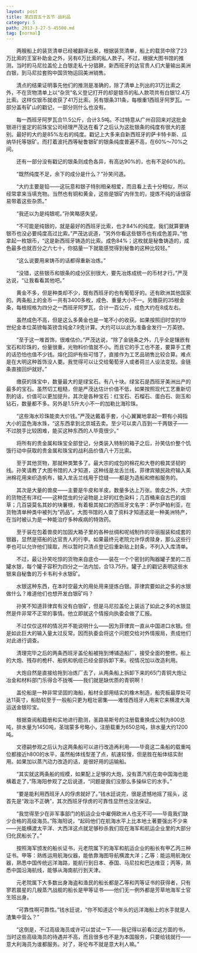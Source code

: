 ```yaml
---
layout: post
title: 第四百五十五节 战利品
category: 5
path: 2013-3-27-5-45500.md
tag: [normal]
---
```


　　两艘船上的装货清单已经被翻译出来，根据装货清单，船上的载货中除了23万比索的王室补助金之外，另有6万比索的私人款子。不过，根据大图书馆的推测，当时的马尼拉盖伦上白银走私十分猖獗，新西班牙的达官贵人们大量输出美洲白银，到马尼拉套购中国货物运回美洲销售。

　　清点的结果证明事先他们的推测是准确的，除了清单上列出的31万比索之外，不在货物清单上以“杂货”名义登记打开的却是银币的私人款项共有白银12.4万比索。这样仅银币就收获了41万比索。另有银条311条，每根重1西班牙阿罗瓦。一部分盖有矿山的戳记，一部分则什么也没有。

　　每一西班牙阿罗瓦合11.5公斤，合计3.5吨。不过特意从广州召回来对这批金银进行鉴定的前珠宝公司经理严茂达在看了之后认为这批银条的纯度有很大的差别。最好的大约是85%左右的纯度。戳记上大多来自新西班牙的萨卡特卡斯、瓜纳华托等银矿。而打着波托西等秘鲁银矿的银条纯度普遍不高，在60%～70%之间。

　　还有一部分没有戳记的银条则成色各异，有高达90%的，也有不足60%的。

　　“既然纯度不足，余下的成分是什么？”孙笑问道。

　　“大约主要是铅——这玩意和银子特别相亲相爱，而且看上去十分相似，所以经常拿来当填充物。当然也有铜和黄金，这些是银矿内伴生的，提炼不纯的话很容易带着这些杂质。”

　　“我还以为是纯银呢。”孙笑略感失望。

　　“不可能是纯银的，就是最好的西班牙比索，也才84%的纯度。我们就算要铸银币也没必要纯度高过比索。”严茂达说道，“另外你看这些银币也有成色差异。”他拿起一枚银币，“这是新西班牙铸造的比索。成色84%；这枚就是秘鲁铸造的，成色最多也就百分之六七十，你掂量一下就能感觉得到秘鲁的这种比较轻。”

　　“这么说要用来铸币的话都得重新冶炼。”

　　“没错，这些银币和银条的成分区别很大，要先冶炼成统一的币材才行。”严茂达说，“让我看看其他吧。”

　　黄金不多，但是种类却不少，既有西班牙的也有葡萄牙的。还有欧洲其他国家的。两条船上的金币一共有3400多枚，成色、重量大小不一。另缴获的35根金条，每根规格为四分之一西班牙阿罗瓦，合计一百公斤，成色大约在8成左右。

　　虽然成色不高，但是这么多黄金也是一笔不小的收获。如果按照旧时空的19世纪金本位英镑每英镑含纯金7.9克计算。大约可以以此为准备金发行一万英镑。

　　“至于这一堆首饰，很难估价。”严茂达说，“除了金链条之外，几乎全是镶嵌有宝石和珍珠的，份量很重，光物料价值就不小。而且它的手工也不差，要算手工费的话恐怕也值不少钱。熔化回炉有些可惜了，直接作为工艺品销售比较合算。难点是在大明这种首饰没人要。我觉得可以让交给葡萄牙人或者荷兰人设法变现。金链条直接回炉就好。”

　　缴获的珠宝中，数量最大的是绿宝石。有八十块。绿宝石是西班牙美洲出产的最多的宝石。虽然切工粗糙，但是严茂达估计价值不低，如果按照现代工艺重新切割的话，价值可以更加提升。其次是各种宝石：红宝石、石榴石、蛋白石、刚玉和钻石，数量都不多。另外是1.5升大小不一的加勒比海珍珠。

　　“这些海水珍珠能卖大价钱。”严茂达戴着手套，小心翼翼地拿起一颗有小拇指大小的蓝色海水珠，“这东西拿到北京城去卖。至少可以卖八百到一千两银子——不过脱手比较困难，能买这种东西的人毕竟很少。”

　　将所有的贵金属和珠宝全部登记，分类装入特制的箱子之后，孙笑估价整个饥饿行动中获取的贵金属和珠宝的战利品价值八十万比索。

　　至于其他货物，那就种类繁多了。最大宗的成包的棉花和大卷的极其坚韧的线。孙笑请教了大图书馆的人才知道，这种线是龙舌兰线，菲律宾殖民政府输入美洲棉花用来织造帆布，输入龙舌兰线用于捻缝——都是为造船和修船服务的。

　　其次是大量的兽皮——主要是牛皮和羊皮。数量多达上万张。兽皮之外，大宗的货物还有洋红——这种昆虫的分泌物是上好的红色染料；几百桶来自古巴的烟草；几百袋莫名其妙的块薯根，有着极其拗口的西班牙文名字：萨尔萨帕利亚，在货物清单种类中被列为“药品”。大图书馆的人查了资料才知道这是一种美洲特产，在当时被认为是一种能治疗多种疾病的特效药。

　　至于装在包着兽皮的加固大箱子里的各种丝绸和呢绒制作的华丽服装和成套的银器，显然是搭船的达官贵人的行李。如果最终元老院允许俘虏赎身，那么这些行李也可以允许他们赎取，所以暂时只清点登记后重新贴上封条，不列入入库清单。

　　不过，最让孙笑吃惊的货物来自底仓——装在一个个密封的陶器罐子里的二百罐水银，每个罐子容积为四分之一法内加，合13.75升。罐子上的戳记表明这些水银来自秘鲁的万卡韦利卡水银矿。

　　水银这种东西，在本时空最大的用处用来提炼白银。菲律宾要如此之多的水银做什么？难道他们也想开发白银矿吗？

　　孙笑不知道菲律宾有没有白银矿，但是马尼拉盖伦上装运了如此之多的水银显然是件非常不正常的事情。他立即就这个情报向执委会做了汇报。

　　不过仅仅这样的情况并不能说明什么——因为菲律宾一直从中国进口水银。但是如此巨大的输入量太过反常。因而执委会将这个问题交给对外情报局，责成他们对此进行调查。

　　清理完毕之后的两条西班牙盖伦船被拖到博铺造船厂，接受全面的整修。船上的大炮、残存的桅杆、船帆和帆缆已经全部拆卸下来。视情况加以改造利用。

　　大炮自然是直接给拖到冶炼厂去了，从两条船上拆卸下来的65门青铜大炮让冶金和材料部门乐得合不拢嘴——我们就是缺优质的青铜啊！

　　盖伦船是一种非常坚固的海船，船材全部用结实的橡木制造，船壳板最厚处可达11英寸，船肋较至于一般船只更为粗壮密集——难怪西班牙人用来它来横渡大海运送金银珍宝。

　　根据查阅船籍册和实地进行勘测，圣路易斯号的注册载重换成公制为800总吨，排水量为1450吨，圣瑞蒙多号略小，注册载重为650总吨，排水量大约1200吨。

　　文德嗣参观之后认为这两条船可以进行改造再利用——毕竟这二条船的载重吨位都接近h800的水平，虽然船体线型差了点，航速较慢，但是胜在船体结实耐用。如果加以蒸汽动力改造的话，是很好用的运输船。

　　“其实就这两条船的规模，如果配上足够的大炮，没有蒸汽机在南中国海也能横着走了，”陈海阳参观了之后说道，“问题是我们没那么多操纵它的水手。”

　　“要是能利用西班牙人的俘虏就好了。”钱水廷说完，很是遗憾地摇了摇头，这首先是“政治不正确”，其次西班牙俘虏的可靠性显然也没法保证。

　　“我觉得至少在非军事部门的航运企业中雇佣欧洲人也无不可——毕竟我们缺少合格的高级海员。”陈海阳说，“起码他们在航海水平上比本地土著要强出不少来——光能横渡太平洋、大西洋这点就足够秒杀我们现在海军和航运企业里的大部分归化民船长了。”

　　按照海军颁发的船长证书，元老院属下的海军和航运企业的船长有甲乙丙三种证书。甲等：熟练运用航海仪器，能依靠海图导航横渡大洋；乙等：能运用航海仪器，熟悉中国传统远洋海路，能航行到日本、泰国、马尼拉和巴达维亚；丙等，熟悉中国沿海航线，能够从海南航行到天津。

　　元老院属下大多数出身海盗和渔民的船长都是乙等和丙等证书的获得者，只有寥若晨星的几艘蒸汽战舰的船长是甲等证书——他们无一例外都是芳草地海军士官生班出身。

　　“可靠性啊可靠性。”钱水廷说，“你不知道这个年头的远洋海船上的水手就是人渣集中营么？”

　　“这倒是，不过高级海员或许可以尝试一下——我记得以前看过这方面的书，当时这些高级海员的待遇并不高，而且很多也不是为本国服务，只要给钱就行——意大利海员为谁都服务。对了，哥伦布不就是意大利人嘛。”
